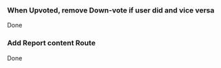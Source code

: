 ### When Upvoted, remove Down-vote if user did and vice versa

Done

### Add Report content Route

Done
